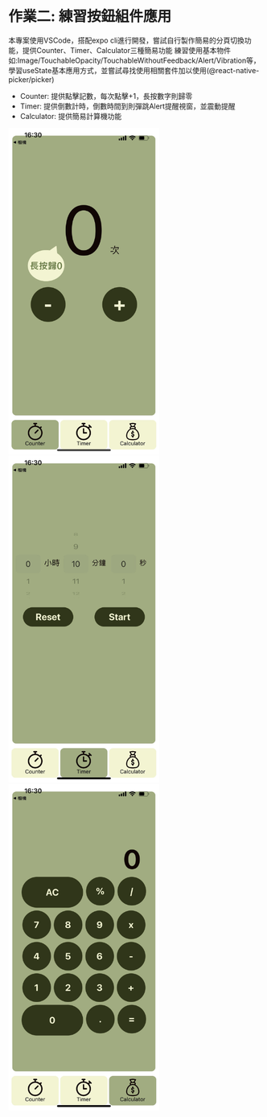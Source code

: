 # 作業二: 練習按鈕組件應用
本專案使用VSCode，搭配expo cli進行開發，嘗試自行製作簡易的分頁切換功能，提供Counter、Timer、Calculator三種簡易功能
練習使用基本物件如:Image/TouchableOpacity/TouchableWithoutFeedback/Alert/Vibration等，學習useState基本應用方式，並嘗試尋找使用相關套件加以使用(@react-native-picker/picker)
- Counter: 提供點擊記數，每次點擊+1，長按數字則歸零
- Timer: 提供倒數計時，倒數時間到則彈跳Alert提醒視窗，並震動提醒
- Calculator: 提供簡易計算機功能
<img src="https://github.com/jwhollyli/ReactNative/blob/0dd2547a14cfba93a3719ad30656d467ceb362d6/Homework2_Button/demoImages/image1.jpg" alt="image1" width="300"/>
<img src="https://github.com/jwhollyli/ReactNative/blob/0dd2547a14cfba93a3719ad30656d467ceb362d6/Homework2_Button/demoImages/image2.jpg" alt="image2" width="300"/>
<img src="https://github.com/jwhollyli/ReactNative/blob/0dd2547a14cfba93a3719ad30656d467ceb362d6/Homework2_Button/demoImages/image3.jpg" alt="image3" width="300"/>
